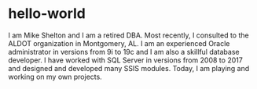 # hello-world

I am Mike Shelton and I am a retired DBA. Most recently, I consulted to the ALDOT organization in Montgomery, AL. I am an experienced Oracle administrator in versions from 9i to 19c and I am also a skillful database developer. I have worked with SQL Server in versions from 2008 to 2017 and designed and developed many SSIS modules. Today, I am playing and working on my own projects.
